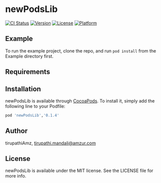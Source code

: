 # newPodsLib

[![CI Status](https://img.shields.io/travis/tirupathiAmz/newPodsLib.svg?style=flat)](https://travis-ci.org/tirupathiAmz/newPodsLib)
[![Version](https://img.shields.io/cocoapods/v/newPodsLib.svg?style=flat)](https://cocoapods.org/pods/newPodsLib)
[![License](https://img.shields.io/cocoapods/l/newPodsLib.svg?style=flat)](https://cocoapods.org/pods/newPodsLib)
[![Platform](https://img.shields.io/cocoapods/p/newPodsLib.svg?style=flat)](https://cocoapods.org/pods/newPodsLib)

## Example

To run the example project, clone the repo, and run `pod install` from the Example directory first.

## Requirements

## Installation

newPodsLib is available through [CocoaPods](https://cocoapods.org). To install
it, simply add the following line to your Podfile:

```ruby
pod 'newPodsLib','0.1.4'
```

## Author

tirupathiAmz, tirupathi.mandali@amzur.com

## License

newPodsLib is available under the MIT license. See the LICENSE file for more info.
